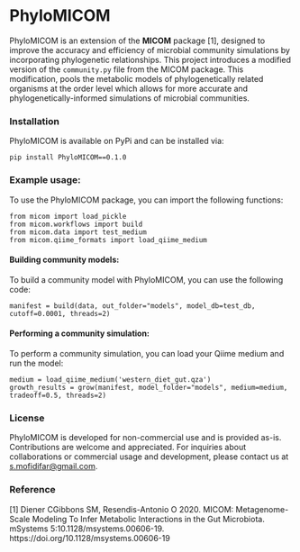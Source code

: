 
<h1>PhyloMICOM</h1>

<p>PhyloMICOM is an extension of the <strong>MICOM</strong> package [1], designed to improve the accuracy and efficiency of microbial community simulations by incorporating phylogenetic relationships. This project introduces a modified version of the <code>community.py</code> file from the MICOM package. This modification, pools the metabolic models of phylogenetically related organisms at the order level which allows for more accurate and phylogenetically-informed simulations of microbial communities.</p>

<h3>Installation</h3>

<p>PhyloMICOM is available on PyPi and can be installed via:</p>

<pre><code>pip install PhyloMICOM==0.1.0</code></pre>


<h3>Example usage:</h3>

<p>To use the PhyloMICOM package, you can import the following functions:</p>
<pre><code>from micom import load_pickle
from micom.workflows import build
from micom.data import test_medium
from micom.qiime_formats import load_qiime_medium
</code></pre>

<h4>Building community models:</h4>

<p>To build a community model with PhyloMICOM, you can use the following code:</p>

<pre><code>manifest = build(data, out_folder="models", model_db=test_db, cutoff=0.0001, threads=2)</code></pre>

<h4>Performing a community simulation:</h4>

<p>To perform a community simulation, you can load your Qiime medium and run the model:</p>

<pre><code>medium = load_qiime_medium('western_diet_gut.qza')
growth_results = grow(manifest, model_folder="models", medium=medium, tradeoff=0.5, threads=2)
</code></pre>


<h3>License</h3>

<p>PhyloMICOM is developed for non-commercial use and is provided as-is. Contributions are welcome and appreciated. For inquiries about collaborations or commercial usage and development, please contact us at <a href="mailto:s.mofidifar@gmail.com">s.mofidifar@gmail.com</a>.</p>

<h3>Reference</h3>

<p>[1] Diener CGibbons SM, Resendis-Antonio O 2020. MICOM: Metagenome-Scale Modeling To Infer Metabolic Interactions in the Gut Microbiota. mSystems 5:10.1128/msystems.00606-19.
https://doi.org/10.1128/msystems.00606-19</p>
</body>
</html>
